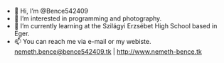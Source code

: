 - 👋 Hi, I’m @Bence542409
- 👀 I’m interested in programming and photography.
- 🌱 I’m currently learning at the Szilágyi Erzsébet High School based in Eger.
- 📫 You can reach me via e-mail or my webiste. <a href="mailto:nemeth.bence@bence542409.tk?subject=github.com%20-%20profile">nemeth.bence@bence542409.tk</a> | <a href="http://www.nemeth-bence.tk" target="_blank">http://www.nemeth-bence.tk</a>

<!---
Bence542409/Bence542409 is a ✨ special ✨ repository because its `README.md` (this file) appears on your GitHub profile.
You can click the Preview link to take a look at your changes.
--->

